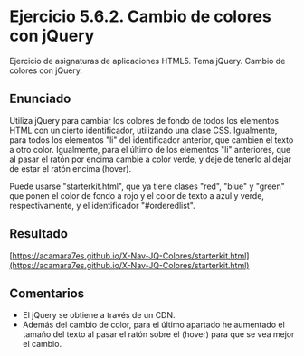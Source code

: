 # Ejercicio 5.6.2. Cambio de colores con jQuery
Ejercicio de asignaturas de aplicaciones HTML5. Tema jQuery. Cambio de colores con jQuery.

## Enunciado
Utiliza jQuery para cambiar los colores de fondo de todos los elementos HTML con un cierto identificador, utilizando una clase CSS.
Igualmente, para todos los elementos "li" del identificador anterior, que cambien el texto a otro color.
Igualmente, para el último de los elementos "li" anteriores, que al pasar el ratón por encima cambie a color verde, y deje de tenerlo al dejar de estar el ratón encima (hover).

Puede usarse "starterkit.html", que ya tiene clases "red", "blue" y "green" que ponen el color de fondo a rojo y el color de texto a azul y verde, respectivamente, y el identificador "#orderedlist".

## Resultado
[https://acamara7es.github.io/X-Nav-JQ-Colores/starterkit.html](https://acamara7es.github.io/X-Nav-JQ-Colores/starterkit.html)

## Comentarios
- El jQuery se obtiene a través de un CDN.  
- Además del cambio de color, para el último apartado he aumentado el tamaño del texto al pasar el ratón sobre él (hover) para que se vea mejor el cambio.
